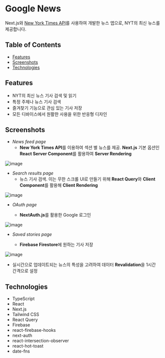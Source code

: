 # Google News

Next.js와 [New York Times API](https://developer.nytimes.com)를 사용하여 개발한 뉴스 앱으로, NYT의 최신 뉴스를 제공합니다.

## Table of Contents

- [Features](#features)
- [Screenshots](#screenshots)
- [Technologies](#technologies)

## Features

- NYT의 최신 뉴스 기사 검색 및 읽기
- 특정 주제나 뉴스 기사 검색
- 즐겨찾기 기능으로 관심 있는 기사 저장
- 모든 디바이스에서 원활한 사용을 위한 반응형 디자인

## Screenshots

- _News feed page_
  - **New York Times API**를 이용하여 섹션 별 뉴스를 제공. **Next.js** 기본 옵션인 **React Server Component**를 활용하여 **Server Rendering**

![image](https://github.com/Valentin1495/Google-News/assets/69514169/e7db1023-efa5-4a8b-bf51-acc8f0fcf281)

- _Search results page_
  - 뉴스 기사 검색. 이는 무한 스크롤 UI로 만들기 위해 **React Query**와 **Client Component**를 활용해 **Client Rendering**

![image](https://github.com/Valentin1495/Google-News/assets/69514169/6b271d5e-f2d0-4e52-b298-7e348e187b34)

- _OAuth page_

  - **NextAuth.js**를 활용한 Google 로그인

![image](https://github.com/Valentin1495/Google-News/assets/69514169/6d451627-b4a4-483f-85b0-6dbcf2eb2f97)

- _Saved stories page_

  - **Firebase Firestore**에 원하는 기사 저장

![image](https://github.com/Valentin1495/Google-News/assets/69514169/d2e16f06-dbea-46f7-ac1f-a9e0a6c4ae1b)

- 실시간으로 업데이트되는 뉴스의 특성을 고려하여 데이터 **Revalidation**을 1시간 간격으로 설정

## Technologies

- TypeScript
- React
- Next.js
- Tailwind CSS
- React Query
- Firebase
- react-firebase-hooks
- next-auth
- react-intersection-observer
- react-hot-toast
- date-fns
